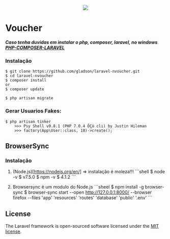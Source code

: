 <p align="center"><img src="https://laravel.com/assets/img/components/logo-laravel.svg"></p>

# Voucher

***Caso tenha duvidas em instalar o php, composer, laravel, no windows [PHP-COMPOSER-LARAVEL](https://gist.github.com/gladson/bfd863cb88d66f84b2fde8929265553a#file-composer_laravel-md)***

### Instalação

```shell
$ git clone https://github.com/gladson/laravel-nvoucher.git
$ cd laravel-nvoucher
$ composer install
or
$ composer update

$ php artisan migrate
```

### Gerar Usuarios Fakes:

```shell
$ php artisan tinker
	>>> Psy Shell v0.8.1 (PHP 7.0.4 ÔÇö cli) by Justin Hileman
	>>> factory(App\User::class, 10)->create();
```

## BrowserSync

### Instalação

1. (Node.js)[https://nodejs.org/en/] => instalação é moleza!!!
´´´shell
	$ node -v
	$ v7.5.0
	$ npm -v
	$ 4.1.2
´´´

2. Browsersync é um modulo do Node.js
´´´sheel
	$ npm install -g browser-sync
	$ browser-sync start --open http://127.0.0.1:8000/ --browser firefox --files 'app' 'resources' 'routes' 'database' 'public' '.env'
´´´

## License

The Laravel framework is open-sourced software licensed under the [MIT license](http://opensource.org/licenses/MIT).